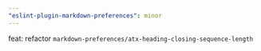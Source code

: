 ```yaml
---
"eslint-plugin-markdown-preferences": minor
---
```


feat: refactor `markdown-preferences/atx-heading-closing-sequence-length`
